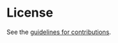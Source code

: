 # License

See the
[guidelines for contributions](https://github.com/ietf-satp/draft-marstein-satp-asset-exchange/blob/main/CONTRIBUTING.md).
